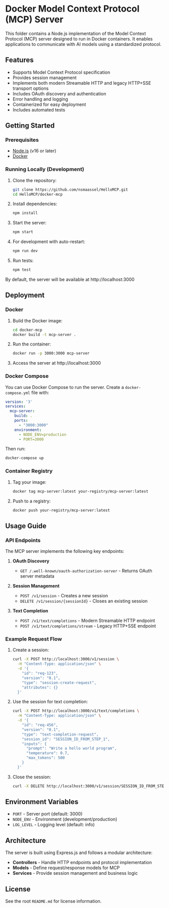 # Docker Model Context Protocol (MCP) Server

This folder contains a Node.js implementation of the Model Context Protocol (MCP) server designed to run in Docker containers. It enables applications to communicate with AI models using a standardized protocol.

## Features

- Supports Model Context Protocol specification
- Provides session management
- Implements both modern Streamable HTTP and legacy HTTP+SSE transport options
- Includes OAuth discovery and authentication
- Error handling and logging
- Containerized for easy deployment
- Includes automated tests

## Getting Started

### Prerequisites

- [Node.js](https://nodejs.org/) (v16 or later)
- [Docker](https://www.docker.com/get-started)

### Running Locally (Development)

1. Clone the repository:
   ```bash
   git clone https://github.com/nsmaassel/HelloMCP.git
   cd HelloMCP/docker-mcp
   ```

2. Install dependencies:
   ```bash
   npm install
   ```

3. Start the server:
   ```bash
   npm start
   ```

4. For development with auto-restart:
   ```bash
   npm run dev
   ```

5. Run tests:
   ```bash
   npm test
   ```

By default, the server will be available at http://localhost:3000

## Deployment

### Docker

1. Build the Docker image:
   ```bash
   cd docker-mcp
   docker build -t mcp-server .
   ```

2. Run the container:
   ```bash
   docker run -p 3000:3000 mcp-server
   ```

3. Access the server at http://localhost:3000

### Docker Compose

You can use Docker Compose to run the server. Create a `docker-compose.yml` file with:

```yaml
version: '3'
services:
  mcp-server:
    build: .
    ports:
      - "3000:3000"
    environment:
      - NODE_ENV=production
      - PORT=3000
```

Then run:
```bash
docker-compose up
```

### Container Registry

1. Tag your image:
   ```bash
   docker tag mcp-server:latest your-registry/mcp-server:latest
   ```

2. Push to a registry:
   ```bash
   docker push your-registry/mcp-server:latest
   ```

## Usage Guide

### API Endpoints

The MCP server implements the following key endpoints:

1. **OAuth Discovery**
   - `GET /.well-known/oauth-authorization-server` - Returns OAuth server metadata

2. **Session Management**
   - `POST /v1/session` - Creates a new session
   - `DELETE /v1/session/{sessionId}` - Closes an existing session

3. **Text Completion**
   - `POST /v1/text/completions` - Modern Streamable HTTP endpoint
   - `POST /v1/text/completions/stream` - Legacy HTTP+SSE endpoint

### Example Request Flow

1. Create a session:
   ```bash
   curl -X POST http://localhost:3000/v1/session \
     -H "Content-Type: application/json" \
     -d '{
       "id": "req-123",
       "version": "0.1",
       "type": "session-create-request",
       "attributes": {}
     }'
   ```

2. Use the session for text completion:
   ```bash
   curl -X POST http://localhost:3000/v1/text/completions \
     -H "Content-Type: application/json" \
     -d '{
       "id": "req-456",
       "version": "0.1",
       "type": "text-completion-request",
       "session_id": "SESSION_ID_FROM_STEP_1",
       "inputs": {
         "prompt": "Write a hello world program",
         "temperature": 0.7,
         "max_tokens": 500
       }
     }'
   ```

3. Close the session:
   ```bash
   curl -X DELETE http://localhost:3000/v1/session/SESSION_ID_FROM_STEP_1
   ```

## Environment Variables

- `PORT` - Server port (default: 3000)
- `NODE_ENV` - Environment (development/production)
- `LOG_LEVEL` - Logging level (default: info)

## Architecture

The server is built using Express.js and follows a modular architecture:

- **Controllers** - Handle HTTP endpoints and protocol implementation
- **Models** - Define request/response models for MCP
- **Services** - Provide session management and business logic

## License

See the root `README.md` for license information.

